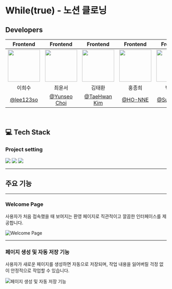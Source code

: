 # While(true) - 노션 클로닝

## Developers
|Frontend|Frontend|Frontend|Frontend|Frontend|
|:----:|:----:|:----:|:----:|:----:|
|<img src="https://avatars.githubusercontent.com/u/100946922?v=4"  width="100"/> | <img src="https://avatars.githubusercontent.com/u/134395531?v=4"  width="100"/> | <img src="https://avatars.githubusercontent.com/u/115131485?v=4"  width="100"/> | <img src="https://avatars.githubusercontent.com/u/108172790?v=4"  width="100"/> | <img src="https://avatars.githubusercontent.com/u/188745132?v=4"  width="100"/> | 
|이희수|최윤서|김태환|홍종희|박수관|
|[@lee123so](https://github.com/lee123so)|[@Yunseo Choi](https://github.com/cj2174)|[@TaeHwan Kim](https://github.com/aiden95328)|[@HO-NNE](https://github.com/HO-NNE)|[@Sugwan-p](https://github.com/Sugwan-p)|

<br/>

## 💻 Tech Stack
### Project setting
  
 <img src="https://img.shields.io/badge/HTML-E34F26?style=for-the-badge&logo=html5&logoColor=white"> <img src="https://img.shields.io/badge/CSS-1572B6?style=for-the-badge&logo=css3&logoColor=white"> <img src="https://img.shields.io/badge/JavaScript-F7DF1E?style=for-the-badge&logo=javascript&logoColor=black">

---
## 주요 기능
---
### Welcome Page
사용자가 처음 접속했을 때 보여지는 환영 페이지로 직관적이고 깔끔한 인터페이스를 제공합니다.

![Welcome Page](https://github.com/prgrms-fe-devcourse/NFE-3-4-project1/blob/4/1_While/assets/sample2.png?raw=true)

---

### 페이지 생성 및 자동 저장 기능
사용자가 새로운 페이지를 생성하면 자동으로 저장되며, 작업 내용을 잃어버릴 걱정 없이 안정적으로 작업할 수 있습니다.

![페이지 생성 및 자동 저장 기능](https://github.com/prgrms-fe-devcourse/NFE-3-4-project1/blob/4/1_While/assets/sample.png?raw=true)
